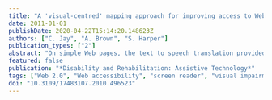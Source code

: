 ```yaml
---
title: "A 'visual-centred' mapping approach for improving access to Web 2.0 for people with visual impairments"
date: 2011-01-01
publishDate: 2020-04-22T15:14:20.148623Z
authors: ["C. Jay", "A. Brown", "S. Harper"]
publication_types: ["2"]
abstract: "On simple Web pages, the text to speech translation provided by a screen reader works relatively well. This is not the case for more sophisticated 'Web 2.0' pages, in which many interactive visual features, such as tickers, tabs, auto-suggest lists, calendars and slideshows currently remain inaccessible. Determining how to present these in audio is challenging in general, but may be particularly so for certain groups, such as people with congenital or early-onset blindness, as they are not necessarily familiar with the visual interaction metaphors that are involved. This article describes an evaluation of an audio Web browser designed using a novel approach, whereby visual content is translated to audio using algorithms derived from observing how sighted users interact with it. Both quantitative and qualitative measures showed that all participants, irrespective of the onset of their visual impairment, preferred the visual interaction-based audio mappings. Participants liked the fact that the mappings made the dynamic content truly accessible, rather than merely available to those who could find it, as is presently the case. The results indicate that this 'visual-centred' mapping approach may prove to be a suitable technique for translating complex visual content to audio, even for users with early-onset visual disabilities. © 2010 Informa UK, Ltd."
featured: false
publication: "*Disability and Rehabilitation: Assistive Technology*"
tags: ["Web 2.0", "Web accessibility", "screen reader", "visual impairment", "visual perception"]
doi: "10.3109/17483107.2010.496523"
---
```


